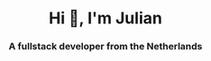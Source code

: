 <h1 align="center">Hi 👋, I'm Julian</h1>
<h3 align="center">A fullstack developer from the Netherlands</h3>
